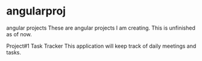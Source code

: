 # angularproj
angular projects
These are angular projects I am creating. This is unfinished as of now.

Project#1
Task Tracker
This application will keep track of daily meetings and tasks.
